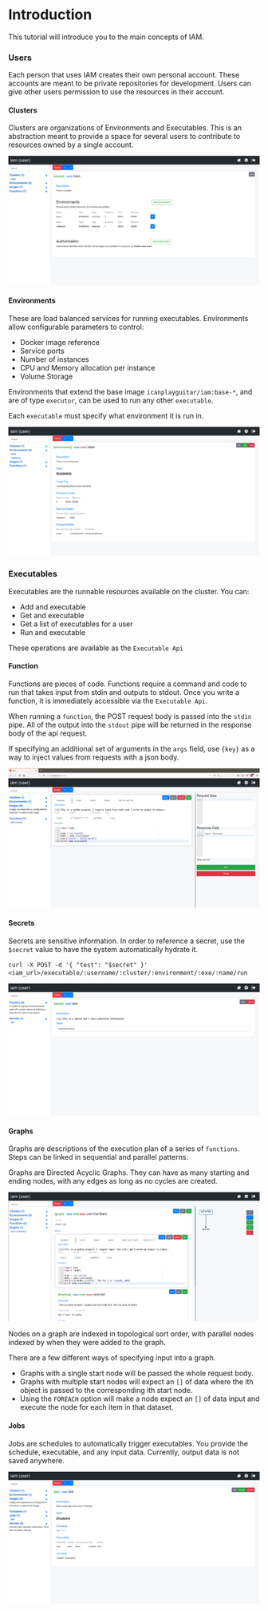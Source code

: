 # Introduction
This tutorial will introduce you to the main concepts of IAM.

### Users
Each person that uses IAM creates their own personal account. These accounts are meant to be private repositories for development. 
Users can give other users permission to use the resources in their account.

#### Clusters
Clusters are organizations of Environments and Executables. This is an abstraction meant to provide a space for several users to contribute to resources owned by a single account.

![cluster](../screenshots/cluster.png)

#### Environments
These are load balanced services for running executables. Environments allow configurable parameters to control:
- Docker image reference
- Service ports
- Number of instances
- CPU and Memory allocation per instance
- Volume Storage

Environments that extend the base image `icanplayguitar/iam:base-*`, and are of type `executor`, can be used to run any other `executable`.

Each `executable` must specify what environment it is run in. 

![environment](../screenshots/environment.png)

### Executables
Executables are the runnable resources available on the cluster. You can:
- Add and executable
- Get and executable
- Get a list of executables for a user
- Run and executable

These operations are available as the `Executable Api`

#### Function
Functions are pieces of code. Functions require a command and code to run that takes input from stdin and outputs to stdout.
Once you write a function, it is immediately accessible via the `Executable Api`. 

When running a `function`, the POST request body is passed into the `stdin` pipe. All of the output into the `stdout` pipe will be returned in the response body of the api request. 

If specifying an additional set of arguments in the `args` field, use `{key}` as a way to inject values from requests with a json body.

![function](../screenshots/function-editing.png)

#### Secrets
Secrets are sensitive information. In order to reference a secret, use the `$secret` value to have the system automatically hydrate it.

```
curl -X POST -d '{ "test": "$secret" }' <iam_url>/executable/:username/:cluster/:environment/:exe/:name/run
```

![secret](../screenshots/secrets_editing.png)

#### Graphs 
Graphs are descriptions of the execution plan of a series of `functions`. Steps can be linked in sequential and parallel patterns.

Graphs are Directed Acyclic Graphs. They can have as many starting and ending nodes, with any edges as long as no cycles are created.

![graph](../screenshots/graph.png)

Nodes on a graph are indexed in topological sort order, with parallel nodes indexed by when they were added to the graph.

There are a few different ways of specifying input into a graph. 
- Graphs with a single start node will be passed the whole request body.
- Graphs with multiple start nodes will expect an `[]` of data where the ith object is passed to the corresponding ith start node.
- Using the `FOREACH` option will make a node expect an `[]` of data input and execute the node for each item in that dataset.

#### Jobs
Jobs are schedules to automatically trigger executables. You provide the schedule, executable, and any input data. Currently, output data
is not saved anywhere.

![job](../screenshots/job.png)
